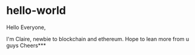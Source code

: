 # hello-world
Hello Everyone,

I'm Claire, newbie to blockchain and ethereum. Hope to lean more from u guys 
Cheers***
